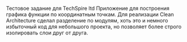 Тестовое задание для TechSpire ltd
Приложение для построения графика функции по координатным точкам.
Для реализации Clean Architecture сделал разделение по модулям, хоть это и немного избыточный код для небольшого проекта, но
позволяет более строго изолировать слои друг от друга.
